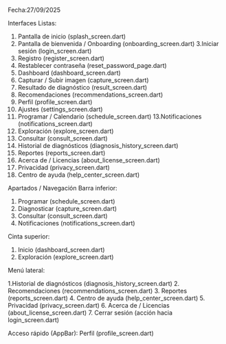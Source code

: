 Fecha:27/09/2025

Interfaces Listas:
  1. Pantalla de inicio (splash_screen.dart)
  2. Pantalla de bienvenida / Onboarding (onboarding_screen.dart)
  3.Iniciar sesión (login_screen.dart)
  4. Registro (register_screen.dart)
  5. Restablecer contraseña (reset_password_page.dart)
  6. Dashboard (dashboard_screen.dart)
  7. Capturar / Subir imagen (capture_screen.dart)
  8. Resultado de diagnóstico (result_screen.dart)
  9. Recomendaciones (recommendations_screen.dart)
  10. Perfil (profile_screen.dart)
  11. Ajustes (settings_screen.dart)
  12. Programar / Calendario (schedule_screen.dart)
  13.Notificaciones (notifications_screen.dart)
  14. Exploración (explore_screen.dart)
  15. Consultar (consult_screen.dart)
  16. Historial de diagnósticos (diagnosis_history_screen.dart)
  17. Reportes (reports_screen.dart)
  18. Acerca de / Licencias (about_license_screen.dart)
  19. Privacidad (privacy_screen.dart)
  20. Centro de ayuda (help_center_screen.dart)

Apartados / Navegación
Barra inferior:
  1. Programar (schedule_screen.dart)
  2. Diagnosticar (capture_screen.dart)
  3. Consultar (consult_screen.dart)
  4. Notificaciones (notifications_screen.dart)

Cinta superior:
  1. Inicio (dashboard_screen.dart)
  2. Exploración (explore_screen.dart)

Menú lateral:

  1.Historial de diagnósticos (diagnosis_history_screen.dart)
  2. Recomendaciones (recommendations_screen.dart)
  3. Reportes (reports_screen.dart)
  4. Centro de ayuda (help_center_screen.dart)
  5. Privacidad (privacy_screen.dart)
  6. Acerca de / Licencias (about_license_screen.dart)
  7. Cerrar sesión (acción hacia login_screen.dart)

Acceso rápido (AppBar):
Perfil (profile_screen.dart)
